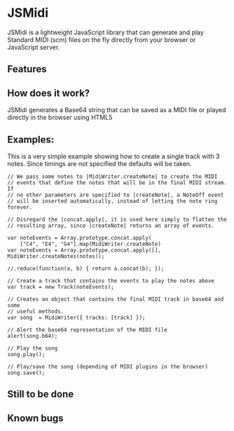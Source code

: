# JSMidi #
JSMidi is a lightweight JavaScript library that can generate and play Standard MIDI (scm) files on the fly directly from your browser or JavaScript server.

## Features ##

## How does it work? ##

JSMidi generates a Base64 string that can be saved as a MIDI file or played directly in the browser using HTML5 <audio> tag.

## Examples: ##

This is a very simple example showing how to create a single track with 3 notes.
Since timings are not specified the defaults will be taken.

    // We pass some notes to |MidiWriter.createNote| to create the MIDI
    // events that define the notes that will be in the final MIDI stream. If
    // no other parameters are specified to |createNote|, a NoteOff event
    // will be inserted automatically, instead of letting the note ring forever.

    // Disregard the |concat.apply|, it is used here simply to flatten the
    // resulting array, since |createNote| returns an array of events.

    var noteEvents = Array.prototype.concat.apply(
        ["C4", "E4", "G4"].map(MidiWriter.createNote)
    var noteEvents = Array.prototype.concat.apply([], MidiWriter.createNotes(notes));

    //.reduce(function(a, b) { return a.concat(b); });

    // Create a track that contains the events to play the notes above
    var track = new Track(noteEvents);

    // Creates an object that contains the final MIDI track in base64 and some
    // useful methods.
    var song  = MidiWriter({ tracks: [track] });

    // Alert the base64 representation of the MIDI file
    alert(song.b64);

    // Play the song
    song.play();

    // Play/save the song (depending of MIDI plugins in the browser)
    song.save();


## Still to be done ##


## Known bugs ##


